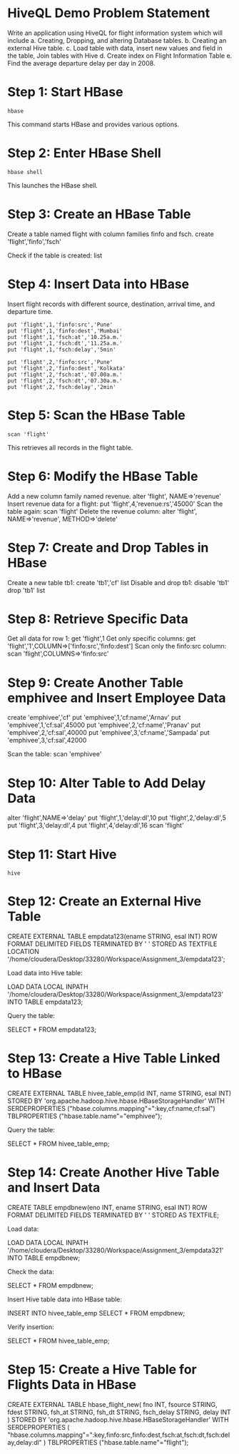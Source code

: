 # HiveQL Demo Problem Statement

Write an application using HiveQL for flight information system which will include a. Creating, Dropping, and altering Database tables. b. Creating an external Hive table. c. Load table with data, insert new values and field in the table, Join tables with Hive d. Create index on Flight Information Table e. Find the average departure delay per day in 2008.

# Step 1: Start HBase
    hbase
This command starts HBase and provides various options.

# Step 2: Enter HBase Shell
    hbase shell
This launches the HBase shell.

# Step 3: Create an HBase Table
Create a table named flight with column families finfo and fsch.
    create 'flight','finfo','fsch'

Check if the table is created:
    list
    
# Step 4: Insert Data into HBase
Insert flight records with different source, destination, arrival time, and departure time.

    put 'flight',1,'finfo:src','Pune'
    put 'flight',1,'finfo:dest','Mumbai'
    put 'flight',1,'fsch:at','10.25a.m.'
    put 'flight',1,'fsch:dt','11.25a.m.'
    put 'flight',1,'fsch:delay','5min'

    put 'flight',2,'finfo:src','Pune'
    put 'flight',2,'finfo:dest','Kolkata'
    put 'flight',2,'fsch:at','07.00a.m.'
    put 'flight',2,'fsch:dt','07.30a.m.'
    put 'flight',2,'fsch:delay','2min'

# Step 5: Scan the HBase Table
    scan 'flight'
This retrieves all records in the flight table.

# Step 6: Modify the HBase Table
Add a new column family named revenue.
    alter 'flight', NAME=>'revenue'
Insert revenue data for a flight:
    put 'flight',4,'revenue:rs','45000'
Scan the table again:
    scan 'flight'
Delete the revenue column:
    alter 'flight', NAME=>'revenue', METHOD=>'delete'

# Step 7: Create and Drop Tables in HBase
Create a new table tb1:
    create 'tb1','cf'
    list
Disable and drop tb1:
    disable 'tb1'
    drop 'tb1'
    list

# Step 8: Retrieve Specific Data
Get all data for row 1:
    get 'flight',1
Get only specific columns:
    get 'flight','1',COLUMN=>['finfo:src','finfo:dest']
Scan only the finfo:src column:
    scan 'flight',COLUMNS=>'finfo:src'

# Step 9: Create Another Table emphivee and Insert Employee Data
create 'emphivee','cf'
put 'emphivee',1,'cf:name','Arnav'
put 'emphivee',1,'cf:sal',45000
put 'emphivee',2,'cf:name','Pranav'
put 'emphivee',2,'cf:sal',40000
put 'emphivee',3,'cf:name','Sampada'
put 'emphivee',3,'cf:sal',42000

Scan the table:
    scan 'emphivee'

# Step 10: Alter Table to Add Delay Data
alter 'flight',NAME=>'delay'
put 'flight',1,'delay:dl',10
put 'flight',2,'delay:dl',5
put 'flight',3,'delay:dl',4
put 'flight',4,'delay:dl',16
scan 'flight'

# Step 11: Start Hive
    hive

# Step 12: Create an External Hive Table
CREATE EXTERNAL TABLE empdata123(ename STRING, esal INT)
ROW FORMAT DELIMITED
FIELDS TERMINATED BY ' '
STORED AS TEXTFILE
LOCATION '/home/cloudera/Desktop/33280/Workspace/Assignment_3/empdata123';

Load data into Hive table:

LOAD DATA LOCAL INPATH '/home/cloudera/Desktop/33280/Workspace/Assignment_3/empdata123'
INTO TABLE empdata123;

Query the table:

SELECT * FROM empdata123;

# Step 13: Create a Hive Table Linked to HBase

CREATE EXTERNAL TABLE hivee_table_emp(id INT, name STRING, esal INT)
STORED BY 'org.apache.hadoop.hive.hbase.HBaseStorageHandler'
WITH SERDEPROPERTIES ("hbase.columns.mapping"=":key,cf:name,cf:sal")
TBLPROPERTIES ("hbase.table.name"="emphivee");

Query the table:

SELECT * FROM hivee_table_emp;

# Step 14: Create Another Hive Table and Insert Data

CREATE TABLE empdbnew(eno INT, ename STRING, esal INT)
ROW FORMAT DELIMITED
FIELDS TERMINATED BY ' '
STORED AS TEXTFILE;

Load data:

LOAD DATA LOCAL INPATH '/home/cloudera/Desktop/33280/Workspace/Assignment_3/empdata321'
INTO TABLE empdbnew;

Check the data:

SELECT * FROM empdbnew;

Insert Hive table data into HBase table:

INSERT INTO hivee_table_emp SELECT * FROM empdbnew;

Verify insertion:

SELECT * FROM hivee_table_emp;

# Step 15: Create a Hive Table for Flights Data in HBase

CREATE EXTERNAL TABLE hbase_flight_new(
    fno INT, 
    fsource STRING,
    fdest STRING,
    fsh_at STRING,
    fsh_dt STRING,
    fsch_delay STRING,
    delay INT
)
STORED BY 'org.apache.hadoop.hive.hbase.HBaseStorageHandler'
WITH SERDEPROPERTIES (
    "hbase.columns.mapping"=":key,finfo:src,finfo:dest,fsch:at,fsch:dt,fsch:delay,delay:dl"
)
TBLPROPERTIES ("hbase.table.name"="flight");
